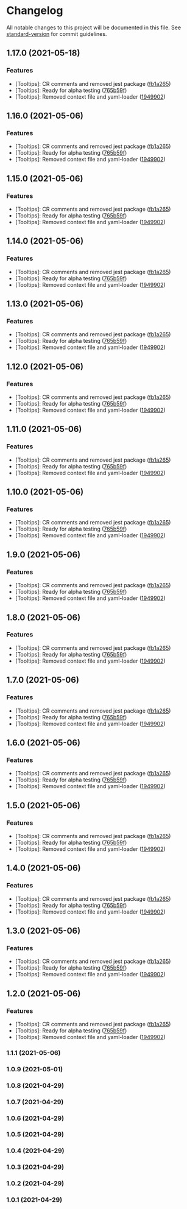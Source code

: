 # Changelog

All notable changes to this project will be documented in this file. See [standard-version](https://github.com/conventional-changelog/standard-version) for commit guidelines.

## 1.17.0 (2021-05-18)


### Features

* [Tooltips]: CR comments and removed jest package ([fb1a265](https://github.com/wings-software/ng-tooltip/commit/fb1a265659de99d1c12cbecb2216bb7c9e46b000))
* [Tooltips]: Ready for alpha testing ([765b59f](https://github.com/wings-software/ng-tooltip/commit/765b59f0f9aa794182526f563ffe857a0e7f455b))
* [Tooltips]: Removed context file and yaml-loader ([1949902](https://github.com/wings-software/ng-tooltip/commit/19499023c6aad7918dc35a85187cd5c3a39758ff))

## 1.16.0 (2021-05-06)


### Features

* [Tooltips]: CR comments and removed jest package ([fb1a265](https://github.com/wings-software/ng-tooltip/commit/fb1a265659de99d1c12cbecb2216bb7c9e46b000))
* [Tooltips]: Ready for alpha testing ([765b59f](https://github.com/wings-software/ng-tooltip/commit/765b59f0f9aa794182526f563ffe857a0e7f455b))
* [Tooltips]: Removed context file and yaml-loader ([1949902](https://github.com/wings-software/ng-tooltip/commit/19499023c6aad7918dc35a85187cd5c3a39758ff))

## 1.15.0 (2021-05-06)


### Features

* [Tooltips]: CR comments and removed jest package ([fb1a265](https://github.com/wings-software/ng-tooltip/commit/fb1a265659de99d1c12cbecb2216bb7c9e46b000))
* [Tooltips]: Ready for alpha testing ([765b59f](https://github.com/wings-software/ng-tooltip/commit/765b59f0f9aa794182526f563ffe857a0e7f455b))
* [Tooltips]: Removed context file and yaml-loader ([1949902](https://github.com/wings-software/ng-tooltip/commit/19499023c6aad7918dc35a85187cd5c3a39758ff))

## 1.14.0 (2021-05-06)


### Features

* [Tooltips]: CR comments and removed jest package ([fb1a265](https://github.com/wings-software/ng-tooltip/commit/fb1a265659de99d1c12cbecb2216bb7c9e46b000))
* [Tooltips]: Ready for alpha testing ([765b59f](https://github.com/wings-software/ng-tooltip/commit/765b59f0f9aa794182526f563ffe857a0e7f455b))
* [Tooltips]: Removed context file and yaml-loader ([1949902](https://github.com/wings-software/ng-tooltip/commit/19499023c6aad7918dc35a85187cd5c3a39758ff))

## 1.13.0 (2021-05-06)


### Features

* [Tooltips]: CR comments and removed jest package ([fb1a265](https://github.com/wings-software/ng-tooltip/commit/fb1a265659de99d1c12cbecb2216bb7c9e46b000))
* [Tooltips]: Ready for alpha testing ([765b59f](https://github.com/wings-software/ng-tooltip/commit/765b59f0f9aa794182526f563ffe857a0e7f455b))
* [Tooltips]: Removed context file and yaml-loader ([1949902](https://github.com/wings-software/ng-tooltip/commit/19499023c6aad7918dc35a85187cd5c3a39758ff))

## 1.12.0 (2021-05-06)


### Features

* [Tooltips]: CR comments and removed jest package ([fb1a265](https://github.com/wings-software/ng-tooltip/commit/fb1a265659de99d1c12cbecb2216bb7c9e46b000))
* [Tooltips]: Ready for alpha testing ([765b59f](https://github.com/wings-software/ng-tooltip/commit/765b59f0f9aa794182526f563ffe857a0e7f455b))
* [Tooltips]: Removed context file and yaml-loader ([1949902](https://github.com/wings-software/ng-tooltip/commit/19499023c6aad7918dc35a85187cd5c3a39758ff))

## 1.11.0 (2021-05-06)


### Features

* [Tooltips]: CR comments and removed jest package ([fb1a265](https://github.com/wings-software/ng-tooltip/commit/fb1a265659de99d1c12cbecb2216bb7c9e46b000))
* [Tooltips]: Ready for alpha testing ([765b59f](https://github.com/wings-software/ng-tooltip/commit/765b59f0f9aa794182526f563ffe857a0e7f455b))
* [Tooltips]: Removed context file and yaml-loader ([1949902](https://github.com/wings-software/ng-tooltip/commit/19499023c6aad7918dc35a85187cd5c3a39758ff))

## 1.10.0 (2021-05-06)


### Features

* [Tooltips]: CR comments and removed jest package ([fb1a265](https://github.com/wings-software/ng-tooltip/commit/fb1a265659de99d1c12cbecb2216bb7c9e46b000))
* [Tooltips]: Ready for alpha testing ([765b59f](https://github.com/wings-software/ng-tooltip/commit/765b59f0f9aa794182526f563ffe857a0e7f455b))
* [Tooltips]: Removed context file and yaml-loader ([1949902](https://github.com/wings-software/ng-tooltip/commit/19499023c6aad7918dc35a85187cd5c3a39758ff))

## 1.9.0 (2021-05-06)


### Features

* [Tooltips]: CR comments and removed jest package ([fb1a265](https://github.com/wings-software/ng-tooltip/commit/fb1a265659de99d1c12cbecb2216bb7c9e46b000))
* [Tooltips]: Ready for alpha testing ([765b59f](https://github.com/wings-software/ng-tooltip/commit/765b59f0f9aa794182526f563ffe857a0e7f455b))
* [Tooltips]: Removed context file and yaml-loader ([1949902](https://github.com/wings-software/ng-tooltip/commit/19499023c6aad7918dc35a85187cd5c3a39758ff))

## 1.8.0 (2021-05-06)


### Features

* [Tooltips]: CR comments and removed jest package ([fb1a265](https://github.com/wings-software/ng-tooltip/commit/fb1a265659de99d1c12cbecb2216bb7c9e46b000))
* [Tooltips]: Ready for alpha testing ([765b59f](https://github.com/wings-software/ng-tooltip/commit/765b59f0f9aa794182526f563ffe857a0e7f455b))
* [Tooltips]: Removed context file and yaml-loader ([1949902](https://github.com/wings-software/ng-tooltip/commit/19499023c6aad7918dc35a85187cd5c3a39758ff))

## 1.7.0 (2021-05-06)


### Features

* [Tooltips]: CR comments and removed jest package ([fb1a265](https://github.com/wings-software/ng-tooltip/commit/fb1a265659de99d1c12cbecb2216bb7c9e46b000))
* [Tooltips]: Ready for alpha testing ([765b59f](https://github.com/wings-software/ng-tooltip/commit/765b59f0f9aa794182526f563ffe857a0e7f455b))
* [Tooltips]: Removed context file and yaml-loader ([1949902](https://github.com/wings-software/ng-tooltip/commit/19499023c6aad7918dc35a85187cd5c3a39758ff))

## 1.6.0 (2021-05-06)


### Features

* [Tooltips]: CR comments and removed jest package ([fb1a265](https://github.com/wings-software/ng-tooltip/commit/fb1a265659de99d1c12cbecb2216bb7c9e46b000))
* [Tooltips]: Ready for alpha testing ([765b59f](https://github.com/wings-software/ng-tooltip/commit/765b59f0f9aa794182526f563ffe857a0e7f455b))
* [Tooltips]: Removed context file and yaml-loader ([1949902](https://github.com/wings-software/ng-tooltip/commit/19499023c6aad7918dc35a85187cd5c3a39758ff))

## 1.5.0 (2021-05-06)


### Features

* [Tooltips]: CR comments and removed jest package ([fb1a265](https://github.com/wings-software/ng-tooltip/commit/fb1a265659de99d1c12cbecb2216bb7c9e46b000))
* [Tooltips]: Ready for alpha testing ([765b59f](https://github.com/wings-software/ng-tooltip/commit/765b59f0f9aa794182526f563ffe857a0e7f455b))
* [Tooltips]: Removed context file and yaml-loader ([1949902](https://github.com/wings-software/ng-tooltip/commit/19499023c6aad7918dc35a85187cd5c3a39758ff))

## 1.4.0 (2021-05-06)


### Features

* [Tooltips]: CR comments and removed jest package ([fb1a265](https://github.com/wings-software/ng-tooltip/commit/fb1a265659de99d1c12cbecb2216bb7c9e46b000))
* [Tooltips]: Ready for alpha testing ([765b59f](https://github.com/wings-software/ng-tooltip/commit/765b59f0f9aa794182526f563ffe857a0e7f455b))
* [Tooltips]: Removed context file and yaml-loader ([1949902](https://github.com/wings-software/ng-tooltip/commit/19499023c6aad7918dc35a85187cd5c3a39758ff))

## 1.3.0 (2021-05-06)


### Features

* [Tooltips]: CR comments and removed jest package ([fb1a265](https://github.com/wings-software/ng-tooltip/commit/fb1a265659de99d1c12cbecb2216bb7c9e46b000))
* [Tooltips]: Ready for alpha testing ([765b59f](https://github.com/wings-software/ng-tooltip/commit/765b59f0f9aa794182526f563ffe857a0e7f455b))
* [Tooltips]: Removed context file and yaml-loader ([1949902](https://github.com/wings-software/ng-tooltip/commit/19499023c6aad7918dc35a85187cd5c3a39758ff))

## 1.2.0 (2021-05-06)


### Features

* [Tooltips]: CR comments and removed jest package ([fb1a265](https://github.com/wings-software/ng-tooltip/commit/fb1a265659de99d1c12cbecb2216bb7c9e46b000))
* [Tooltips]: Ready for alpha testing ([765b59f](https://github.com/wings-software/ng-tooltip/commit/765b59f0f9aa794182526f563ffe857a0e7f455b))
* [Tooltips]: Removed context file and yaml-loader ([1949902](https://github.com/wings-software/ng-tooltip/commit/19499023c6aad7918dc35a85187cd5c3a39758ff))

### 1.1.1 (2021-05-06)

### 1.0.9 (2021-05-01)

### 1.0.8 (2021-04-29)

### 1.0.7 (2021-04-29)

### 1.0.6 (2021-04-29)

### 1.0.5 (2021-04-29)

### 1.0.4 (2021-04-29)

### 1.0.3 (2021-04-29)

### 1.0.2 (2021-04-29)

### 1.0.1 (2021-04-29)
